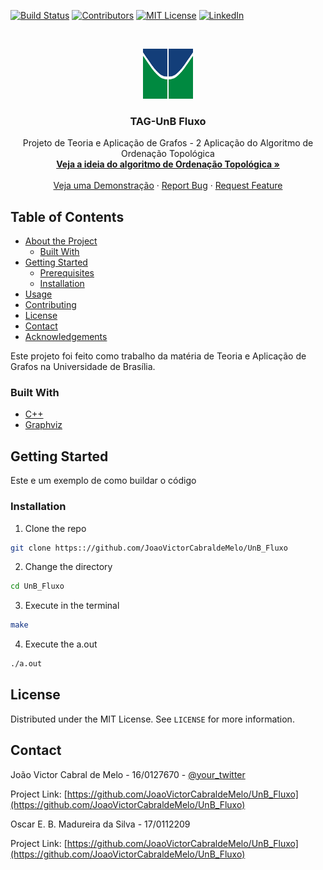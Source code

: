 <!--
*** Thanks for checking out this README Template. If you have a suggestion that would
*** make this better please fork the repo and create a pull request or simple open
*** an issue with the tag "enhancement".
*** Thanks again! Now go create something AMAZING! :D
-->





<!-- PROJECT SHIELDS -->
[![Build Status][build-shield]]()
[![Contributors][contributors-shield]]()
[![MIT License][license-shield]][license-url]
[![LinkedIn][linkedin-shield]][linkedin-url]



<!-- PROJECT LOGO -->
<br />
<p align="center">
  <a href="https://github.com/othneildrew/Best-README-Template">
    <img src="logo.png" alt="Logo" width="80" height="80">
  </a>

  <h3 align="center">TAG-UnB Fluxo</h3>

  <p align="center">
    Projeto de Teoria e Aplicação de Grafos - 2 Aplicação do Algoritmo de Ordenação Topológica
    <br />
    <a href="https://pt.wikipedia.org/wiki/Ordenação_topológica"><strong>
    Veja a ideia do algoritmo de Ordenação Topológica »</strong></a>
    <br />
    <br />
    <a href="https://www.youtube.com/watch?v=tFpvX8T0-Pw&t=85s">Veja uma Demonstração</a>
    ·
    <a href="https://www.facebook.com/joao.cabraldemelo.5">Report Bug</a>
    ·
    <a href="https://github.com/JoaoVictorCabraldeMelo">Request Feature</a>
  </p>
</p>



<!-- TABLE OF CONTENTS -->
## Table of Contents

* [About the Project](#about-the-project)
  * [Built With](#built-with)
* [Getting Started](#getting-started)
  * [Prerequisites](#prerequisites)
  * [Installation](#installation)
* [Usage](#usage)
* [Contributing](#contributing)
* [License](#license)
* [Contact](#contact)
* [Acknowledgements](#acknowledgements)



Este projeto foi feito como trabalho da matéria de Teoria e Aplicação de Grafos na Universidade de Brasília.
### Built With
* [C++](http://www.cplusplus.com/)
* [Graphviz](https://www.graphviz.org/)



<!-- GETTING STARTED -->
## Getting Started

Este e um exemplo de como buildar o código

### Installation

1. Clone the repo
```sh
git clone https:://github.com/JoaoVictorCabraldeMelo/UnB_Fluxo
```
2. Change the directory 
```sh
cd UnB_Fluxo
```
3. Execute in the terminal
```sh
make
```
4. Execute the a.out
```sh
./a.out
```






<!-- LICENSE -->
## License

Distributed under the MIT License. See `LICENSE` for more information.



<!-- CONTACT -->
## Contact

João Victor Cabral de Melo - 16/0127670 - [@your_twitter](https://twitter.com/CabralJoaoVicto)

Project Link: [https://github.com/JoaoVictorCabraldeMelo/UnB_Fluxo](https://github.com/JoaoVictorCabraldeMelo/UnB_Fluxo)

Oscar E. B. Madureira da Silva - 17/0112209

Project Link: [https://github.com/JoaoVictorCabraldeMelo/UnB_Fluxo](https://github.com/JoaoVictorCabraldeMelo/UnB_Fluxo)







<!-- MARKDOWN LINKS & IMAGES -->
[build-shield]: https://img.shields.io/badge/build-passing-brightgreen.svg?style=flat-square
[contributors-shield]: https://img.shields.io/badge/contributors-2-orange.svg?style=flat-square
[license-shield]: https://img.shields.io/badge/license-MIT-blue.svg?style=flat-square
[license-url]: https://choosealicense.com/licenses/mit
[linkedin-shield]: https://img.shields.io/badge/-LinkedIn-black.svg?style=flat-square&logo=linkedin&colorB=555
[linkedin-url]: https://www.linkedin.com/in/joão-victor-cabral-de-melo/
[product-screenshot]: https://github.com/JoaoVictorCabraldeMelo/Clube-de-Karate/master/grafo_3.png

